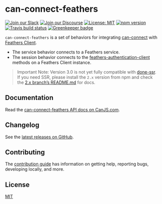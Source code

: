 # can-connect-feathers

[![Join our Slack](https://img.shields.io/badge/slack-join%20chat-611f69.svg)](https://www.bitovi.com/community/slack?utm_source=badge&utm_medium=badge&utm_campaign=pr-badge&utm_content=badge)
[![Join our Discourse](https://img.shields.io/discourse/https/forums.bitovi.com/posts.svg)](https://forums.bitovi.com/?utm_source=badge&utm_medium=badge&utm_campaign=pr-badge&utm_content=badge)
[![License: MIT](https://img.shields.io/badge/license-MIT-blue.svg)](https://github.com/canjs/can-connect-feathers/blob/master/LICENSE.md)
[![npm version](https://badge.fury.io/js/can-connect-feathers.svg)](https://www.npmjs.com/package/can-connect-feathers)
[![Travis build status](https://travis-ci.org/canjs/can-connect-feathers.svg?branch=master)](https://travis-ci.org/canjs/can-connect-feathers)
[![Greenkeeper badge](https://badges.greenkeeper.io/canjs/can-connect-feathers.svg)](https://greenkeeper.io/)

`can-connect-feathers` is a set of behaviors for integrating [can-connect](https://canjs.com/doc/can-connect.html) with [Feathers Client](https://docs.feathersjs.com/api/client.html#feathers-client).

 - The service behavior connects to a Feathers service.
 - The session behavior connects to the [feathers-authentication-client](https://docs.feathersjs.com/api/authentication/client.html) methods on a Feathers Client instance.

 > Important Note:  Version 3.0 is not yet fully compatible with [done-ssr](https://github.com/donejs/done-ssr).  If you need SSR, please install the `2.x` version from npm and check the [2.x branch’s README.md](https://github.com/canjs/can-connect-feathers/blob/2.x/readme.md) for docs.

## Documentation

Read the [can-connect-feathers API docs on CanJS.com](https://canjs.com/doc/can-connect-feathers.html).

## Changelog

See the [latest releases on GitHub](https://github.com/canjs/can-connect-feathers/releases).

## Contributing

The [contribution guide](https://github.com/canjs/can-connect-feathers/blob/master/CONTRIBUTING.md) has information on getting help, reporting bugs, developing locally, and more.

## License

[MIT](https://github.com/canjs/can-connect-feathers/blob/master/LICENSE.md)

